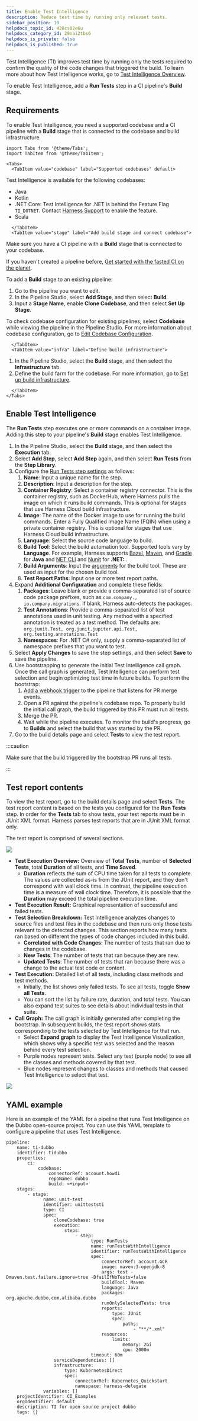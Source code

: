 ```yaml
---
title: Enable Test Intelligence
description: Reduce test time by running only relevant tests.
sidebar_position: 10
helpdocs_topic_id: 428cs02e6u
helpdocs_category_id: 29nai2tbs6
helpdocs_is_private: false
helpdocs_is_published: true
---
```


Test Intelligence (TI) improves test time by running only the tests required to confirm the quality of the code changes that triggered the build. To learn more about how Test Intelligence works, go to [Test Intelligence Overview](../../ci-quickstarts/test-intelligence-concepts.md).

To enable Test Intelligence, add a **Run Tests** step in a CI pipeline's **Build** stage.

## Requirements

To enable Test Intelligence, you need a supported codebase and a CI pipeline with a **Build** stage that is connected to the codebase and build infrastructure.

```mdx-code-block
import Tabs from '@theme/Tabs';
import TabItem from '@theme/TabItem';
```
```mdx-code-block
<Tabs>
  <TabItem value="codebase" label="Supported codebases" default>
```
Test Intelligence is available for the following codebases:

* Java
* Kotlin
* .NET Core: Test Intelligence for .NET is behind the Feature Flag `TI_DOTNET`. Contact [Harness Support](mailto:support@harness.io) to enable the feature.
* Scala

```mdx-code-block
  </TabItem>
  <TabItem value="stage" label="Add build stage and connect codebase">
```

Make sure you have a CI pipeline with a **Build** stage that is connected to your codebase.

If you haven't created a pipeline before, [Get started with the fasted CI on the planet](https://developer.harness.io/tutorials/build-code/fastest-ci).

To add a **Build** stage to an existing pipeline:
1. Go to the pipeline you want to edit.
1. In the Pipeline Studio, select **Add Stage**, and then select **Build**.
2. Input a **Stage Name**, enable **Clone Codebase**, and then select **Set Up Stage**.

To check codebase configuration for existing pipelines, select **Codebase** while viewing the pipeline in the Pipeline Studio. For more information about codebase configuration, go to [Edit Codebase Configuration](../codebase-configuration/create-and-configure-a-codebase.md).

```mdx-code-block
  </TabItem>
  <TabItem value="infra" label="Define build infrastructure">
```

1. In the Pipeline Studio, select the **Build** stage, and then select the **Infrastructure** tab.
2. Define the build farm for the codebase. For more information, go to [Set up build infrastructure](https://developer.harness.io/docs/category/set-up-build-infrastructure).

```mdx-code-block
  </TabItem>
</Tabs>
```

## Enable Test Intelligence

The **Run Tests** step executes one or more commands on a container image. Adding this step to your pipeline's **Build** stage enables Test Intelligence.

1. In the Pipeline Studio, select the **Build** stage, and then select the **Execution** tab.
2. Select **Add Step**, select **Add Step** again, and then select **Run Tests** from the **Step Library**.
3. Configure the [Run Tests step settings](../../ci-technical-reference/configure-run-tests-step-settings.md) as follows:
   1. **Name**: Input a unique name for the step.
   2. **Description**: Input a description for the step.
   3. **Container Registry**: Select a container registry connector. This is the container registry, such as DockerHub, where Harness pulls the image on which it runs build commands. This is optional for stages that use Harness Cloud build infrastructure.
   4. **Image**: The name of the Docker image to use for running the build commands. Enter a Fully Qualified Image Name (FQIN) when using a private container registry. This is optional for stages that use Harness Cloud build infrastructure.
   5. **Language**: Select the source code language to build.
   6. **Build Tool**: Select the build automation tool. Supported tools vary by **Language**. For example, Harness supports [Bazel](https://bazel.build/), [Maven](https://maven.apache.org/), and [Gradle](https://gradle.org/) for **Java** and [NET CLI](https://docs.microsoft.com/en-us/dotnet/core/tools/) and [Nunit](https://nunit.org/) for **.NET:** .
   7. **Build Arguments**: Input the [arguments](../../ci-technical-reference/configure-run-tests-step-settings.md) for the build tool. These are used as input for the chosen build tool.
   8. **Test Report Paths**: Input one or more test report paths.
4. Expand **Additional Configuration** and complete these fields:
   1. **Packages**: Leave blank or provide a comma-separated list of source code package prefixes, such as `com.company., io.company.migrations`. If blank, Harness auto-detects the packages.
   2. **Test Annotations**: Provide a comma-separated list of test annotations used in unit testing. Any method with a specified annotation is treated as a test method. The defaults are: `org.junit.Test, org.junit.jupiter.api.Test, org.testing.annotations.Test`
   3. **Namespaces**: For .NET C# only, supply a comma-separated list of namespace prefixes that you want to test.
5. Select **Apply Changes** to save the step settings, and then select **Save** to save the pipeline.
6. Use bootstrapping to generate the initial Test Intelligence call graph. Once the call graph is generated, Test Intelligence can perform test selection and begin optimizing test time in future builds. To perform the bootstrap:
   1. [Add a webhook trigger](../../../platform/11_Triggers/triggering-pipelines.md) to the pipeline that listens for PR merge events.
   2. Open a PR against the pipeline's codebase repo. To properly build the initial call graph, the build triggered by this PR must run all tests.
   3. Merge the PR.
   4. Wait while the pipeline executes. To monitor the build's progress, go to **Builds** and select the build that was started by the PR.
7. Go to the build details page and select **Tests** to view the test report.

:::caution

Make sure that the build triggered by the bootstrap PR runs all tests.

:::

## Test report contents

To view the test report, go to the build details page and select **Tests**. The test report content is based on the tests you configured for the **Run Tests** step. In order for the **Tests** tab to show tests, your test reports must be in JUnit XML format. Harness parses test reports that are in JUnit XML format only.

The test report is comprised of several sections.

![](./static/set-up-test-intelligence-03.png)

* **Test Execution Overview:** Overview of **Total Tests**, number of **Selected Tests**, total **Duration** of all tests, and **Time Saved**.
  * **Duration** reflects the sum of CPU time taken for all tests to complete. The values are collected as-is from the JUnit report, and they don't correspond with wall clock time. In contrast, the pipeline execution time is a measure of wall clock time. Therefore, it is possible that the **Duration** may exceed the total pipeline execution time.
* **Test Execution Result:** Graphical representation of successful and failed tests.
* **Test Selection Breakdown:** Test Intelligence analyzes changes to source files and test files in the codebase and then runs only those tests relevant to the detected changes. This section reports how many tests ran based on different the types of code changes included in this build.
  * **Correlated with Code Changes**: The number of tests that ran due to changes in the codebase.
  * **New Tests**: The number of tests that ran because they are new.
  * **Updated Tests**: The number of tests that ran because there was a change to the actual test code or content.
* **Test Execution:** Detailed list of all tests, including class methods and test methods.
  * Initially, the list shows only failed tests. To see all tests, toggle **Show all Tests**.
  * You can sort the list by failure rate, duration, and total tests. You can also expand test suites to see details about individual tests in that suite.
* **Call Graph:** The call graph is initially generated after completing the bootstrap. In subsequent builds, the test report shows stats corresponding to the tests selected by Test Intelligence for that run.
  * Select **Expand graph** to display the Test Intelligence Visualization, which shows why a specific test was selected and the reason behind every test selection.
  * Purple nodes represent tests. Select any test (purple node) to see all the classes and methods covered by that test.
  * Blue nodes represent changes to classes and methods that caused Test Intelligence to select that test.

![](./static/set-up-set-up-test-intelligence-531.png)

## YAML example

Here is an example of the YAML for a pipeline that runs Test Intelligence on the Dubbo open-source project. You can use this YAML template to configure a pipeline that uses Test Intelligence.

```
pipeline:
    name: ti-dubbo
    identifier: tidubbo
    properties:
        ci:
            codebase:
                connectorRef: account.howdi
                repoName: dubbo
                build: <+input>
    stages:
        - stage:
              name: unit-test
              identifier: unitteststi
              type: CI
              spec:
                  cloneCodebase: true
                  execution:
                      steps:
                          - step:
                                type: RunTests
                                name: runTestsWithIntelligence
                                identifier: runTestsWithIntelligence
                                spec:
                                    connectorRef: account.GCR
                                    image: maven:3-openjdk-8
                                    args: test -Dmaven.test.failure.ignore=true -DfailIfNoTests=false
                                    buildTool: Maven
                                    language: Java
                                    packages: org.apache.dubbo,com.alibaba.dubbo
                                    runOnlySelectedTests: true
                                    reports:
                                        type: JUnit
                                        spec:
                                            paths:
                                                - "**/*.xml"
                                    resources:
                                        limits:
                                            memory: 2Gi
                                            cpu: 2000m
                                timeout: 60m
                  serviceDependencies: []
                  infrastructure:
                      type: KubernetesDirect
                      spec:
                          connectorRef: Kubernetes_Quickstart
                          namespace: harness-delegate
              variables: []
    projectIdentifier: CI_Examples
    orgIdentifier: default
    description: TI for open source project dubbo
    tags: {}
```
